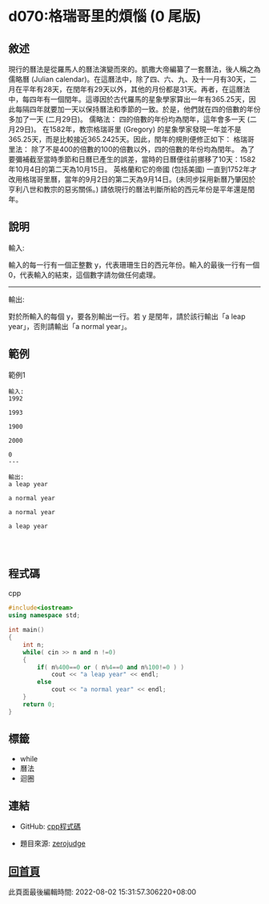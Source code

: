 # d070:格瑞哥里的煩惱 (0 尾版)

## 敘述

現行的曆法是從羅馬人的曆法演變而來的。凱撒大帝編纂了一套曆法，後人稱之為儒略曆 (Julian calendar)。在這曆法中，除了四、六、九、及十一月有30天，二月在平年有28天，在閏年有29天以外，其他的月份都是31天。再者，在這曆法中，每四年有一個閏年。這導因於古代羅馬的星象學家算出一年有365.25天，因此每隔四年就要加一天以保持曆法和季節的一致。於是，他們就在四的倍數的年份多加了一天 (二月29日)。
儒略法：
四的倍數的年份均為閏年，這年會多一天 (二月29日)。
在1582年，教宗格瑞哥里 (Gregory) 的星象學家發現一年並不是365.25天，而是比較接近365.2425天。因此，閏年的規則便修正如下：
格瑞哥里法：
除了不是400的倍數的100的倍數以外，四的倍數的年份均為閏年。
為了要彌補截至當時季節和日曆已產生的誤差，當時的日曆便往前挪移了10天：1582年10月4日的第二天為10月15日。
英格蘭和它的帝國 (包括美國) 一直到1752年才改用格瑞哥里曆，當年的9月2日的第二天為9月14日。(未同步採用新曆乃肇因於亨利八世和教宗的惡劣關係。)
請依現行的曆法判斷所給的西元年份是平年還是閏年。


## 說明

輸入:

輸入的每一行有一個正整數 y，代表珊珊生日的西元年份。輸入的最後一行有一個 0，代表輸入的結束，這個數字請勿做任何處理。

---

輸出:

對於所輸入的每個 y，要各別輸出一行。若 y 是閏年，請於該行輸出「a leap year」，否則請輸出「a normal year」。

## 範例
範例1

```
輸入:
1992
1993
1900
2000
0
---

輸出:
a leap year
a normal year
a normal year
a leap year


```

## 程式碼
cpp

```cpp
#include<iostream>
using namespace std;

int main()
{
    int n;
    while( cin >> n and n !=0)
    {
        if( n%400==0 or ( n%4==0 and n%100!=0 ) )
            cout << "a leap year" << endl;
        else
            cout << "a normal year" << endl;
    }
    return 0;
}

```

## 標籤
- while
- 曆法
- 迴圈


## 連結
- GitHub: [cpp程式碼](https://github.com/henryleecode23/solve_record/blob/main/zerojudge/d070/main.cpp)


- 題目來源: [zerojudge](https://zerojudge.tw/ShowProblem?problemid=d070)

## [回首頁](https://henryleecode23.github.io/solve_record/)

此頁面最後編輯時間: 2022-08-02 15:31:57.306220+08:00
